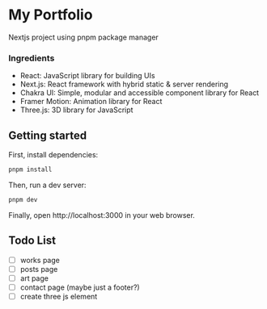 # My Portfolio
Nextjs project using pnpm package manager

### Ingredients
- React: JavaScript library for building UIs
- Next.js: React framework with hybrid static & server rendering
- Chakra UI: Simple, modular and accessible component library for React
- Framer Motion: Animation library for React
- Three.js: 3D library for JavaScript

## Getting started
First, install dependencies:
```sh
pnpm install
```

Then, run a dev server:
```sh
pnpm dev
```

Finally, open http://localhost:3000 in your web browser.

## Todo List
- [ ] works page
- [ ] posts page
- [ ] art page 
- [ ] contact page (maybe just a footer?)
- [ ] create three js element 

